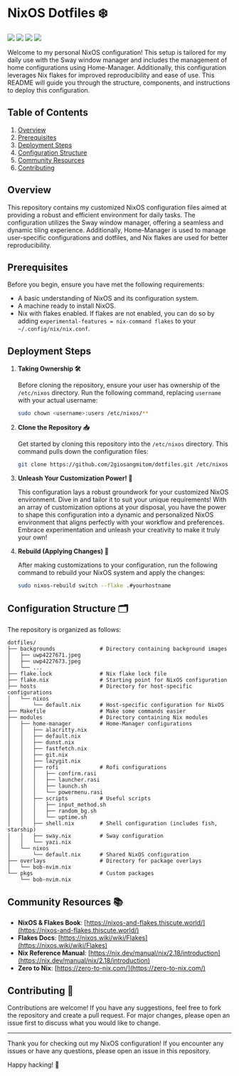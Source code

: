 # NixOS Dotfiles ❄️

![](https://img.shields.io/github/stars/2giosangmitom/dotfiles?style=for-the-badge&logo=starship&color=C9CBFF&logoColor=D9E0EE&labelColor=302D41)
![](https://img.shields.io/github/last-commit/2giosangmitom/dotfiles?style=for-the-badge&logo=github&color=7dc4e4&logoColor=D9E0EE&labelColor=302D41)
![](https://img.shields.io/github/forks/2giosangmitom/dotfiles.svg?style=for-the-badge&logo=starship&color=8bd5ca&logoColor=D9E0EE&labelColor=302D41)
![](https://img.shields.io/github/repo-size/2giosangmitom/dotfiles?color=%23DDB6F2&label=SIZE&logo=codesandbox&style=for-the-badge&logoColor=D9E0EE&labelColor=302D41)

Welcome to my personal NixOS configuration! This setup is tailored for my daily use with the Sway window manager and includes the management of home configurations using Home-Manager. Additionally, this configuration leverages Nix flakes for improved reproducibility and ease of use. This README will guide you through the structure, components, and instructions to deploy this configuration.

## Table of Contents

1. [Overview](#overview)
2. [Prerequisites](#prerequisites)
3. [Deployment Steps](#deployment-steps)
4. [Configuration Structure](#configuration-structure)
5. [Community Resources](#community-resources)
6. [Contributing](#contributing)

## Overview

This repository contains my customized NixOS configuration files aimed at providing a robust and efficient environment for daily tasks. The configuration utilizes the Sway window manager, offering a seamless and dynamic tiling experience. Additionally, Home-Manager is used to manage user-specific configurations and dotfiles, and Nix flakes are used for better reproducibility.

## Prerequisites

Before you begin, ensure you have met the following requirements:
- A basic understanding of NixOS and its configuration system.
- A machine ready to install NixOS.
- Nix with flakes enabled. If flakes are not enabled, you can do so by adding `experimental-features = nix-command flakes` to your `~/.config/nix/nix.conf`.

## Deployment Steps

1. **Taking Ownership 🛠️**

    Before cloning the repository, ensure your user has ownership of the `/etc/nixos` directory. Run the following command, replacing `username` with your actual username:

    ```bash
    sudo chown <username>:users /etc/nixos/**
    ```

2. **Clone the Repository 📥**

    Get started by cloning this repository into the `/etc/nixos` directory. This command pulls down the configuration files:

    ```bash
    git clone https://github.com/2giosangmitom/dotfiles.git /etc/nixos
    ```

3. **Unleash Your Customization Power! 🎨**

    This configuration lays a robust groundwork for your customized NixOS environment. Dive in and tailor it to suit your unique requirements! With an array of customization options at your disposal, you have the power to shape this configuration into a dynamic and personalized NixOS environment that aligns perfectly with your workflow and preferences. Embrace experimentation and unleash your creativity to make it truly your own!

4. **Rebuild (Applying Changes) 🔧**

    After making customizations to your configuration, run the following command to rebuild your NixOS system and apply the changes:

    ```bash
    sudo nixos-rebuild switch --flake .#yourhostname
    ```

## Configuration Structure 🗂️

The repository is organized as follows:
```
dotfiles/
├── backgrounds              # Directory containing background images
│   ├── uwp4227671.jpeg
│   ├── uwp4227673.jpeg
│   └── ...
├── flake.lock               # Nix flake lock file
├── flake.nix                # Starting point for NixOS configuration
├── hosts                    # Directory for host-specific configurations
│   └── nixos
│       └── default.nix      # Host-specific configuration for NixOS
├── Makefile                 # Make some commands easier
├── modules                  # Directory containing Nix modules
│   ├── home-manager         # Home-Manager configurations
│   │   ├── alacritty.nix
│   │   ├── default.nix
│   │   ├── dunst.nix
│   │   ├── fastfetch.nix
│   │   ├── git.nix
│   │   ├── lazygit.nix
│   │   ├── rofi             # Rofi configurations
│   │   │   ├── confirm.rasi
│   │   │   ├── launcher.rasi
│   │   │   ├── launch.sh
│   │   │   └── powermenu.rasi
│   │   ├── scripts          # Useful scripts
│   │   │   ├── input_method.sh
│   │   │   ├── random_bg.sh
│   │   │   └── uptime.sh
│   │   ├── shell.nix        # Shell configuration (includes fish, starship)
│   │   ├── sway.nix         # Sway configuration
│   │   └── yazi.nix
│   └── nixos
│       └── default.nix      # Shared NixOS configuration
├── overlays                 # Directory for package overlays
│   └── bob-nvim.nix
└── pkgs                     # Custom packages
    └── bob-nvim.nix
```

## Community Resources 📚

- **NixOS & Flakes Book**: [https://nixos-and-flakes.thiscute.world/](https://nixos-and-flakes.thiscute.world/)
- **Flakes Docs**: [https://nixos.wiki/wiki/Flakes](https://nixos.wiki/wiki/Flakes)
- **Nix Reference Manual**: [https://nix.dev/manual/nix/2.18/introduction](https://nix.dev/manual/nix/2.18/introduction)
- **Zero to Nix**: [https://zero-to-nix.com/](https://zero-to-nix.com/)

## Contributing 🤝

Contributions are welcome! If you have any suggestions, feel free to fork the repository and create a pull request. For major changes, please open an issue first to discuss what you would like to change.

---

Thank you for checking out my NixOS configuration! If you encounter any issues or have any questions, please open an issue in this repository.

Happy hacking! 🎉

